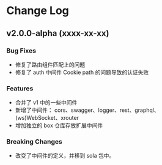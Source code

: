 # Change Log

## v2.0.0-alpha (xxxx-xx-xx)

### Bug Fixes

+ 修复了路由组件匹配上的问题
+ 修复了 auth 中间件 Cookie path 的问题导致的认证失败

### Features

+ 合并了 v1 中的一些中间件
+ 新增了中间件： cors、swagger、logger、rest、graphql、(ws)WebSocket、xrouter
+ 增加独立的 box 仓库存放扩展中间件

### Breaking Changes

+ 改变了中间件的定义，并移到 sola 包中。
